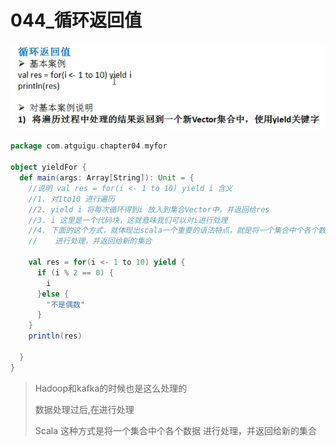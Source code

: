 # 044_循环返回值

![image-20210324092901460](044_%E5%BE%AA%E7%8E%AF%E8%BF%94%E5%9B%9E%E5%80%BC/image-20210324092901460.png)

```scala
package com.atguigu.chapter04.myfor

object yieldFor {
  def main(args: Array[String]): Unit = {
    //说明 val res = for(i <- 1 to 10) yield i 含义
    //1. 对1to10 进行遍历
    //2. yield i 将每次循环得到i 放入到集合Vector中，并返回给res
    //3. i 这里是一个代码块，这就意味我们可以对i进行处理
    //4. 下面的这个方式，就体现出scala一个重要的语法特点，就是将一个集合中个各个数据
    //    进行处理，并返回给新的集合

    val res = for(i <- 1 to 10) yield {
      if (i % 2 == 0) {
        i
      }else {
        "不是偶数"
      }
    }
    println(res)

  }
}

```

> Hadoop和kafka的时候也是这么处理的
>
> 数据处理过后,在进行处理
>
> Scala 这种方式是将一个集合中个各个数据  进行处理，并返回给新的集合